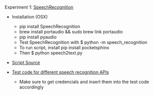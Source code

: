 Experiment 1: [SpeechRecognition](https://pypi.python.org/pypi/SpeechRecognition/)
- Installation (OSX)
	- pip install SpeechRecognition 
	- brew install portaudio && sudo brew link portaudio
	- pip install pyaudio
	- Test SpeechRecognition with $ python -m speech_recognition
	- To run script, install pip install pocketsphinx
	- Then $ python speech2text.py 
- [Script Source](https://ggulati.wordpress.com/2016/02/24/coding-jarvis-in-python-3-in-2016/)

- [Test code for different speech recognition APIs](https://github.com/Uberi/speech_recognition/blob/master/examples/microphone_recognition.py)
	- Make sure to get credencials and insert them into the test code accordingly